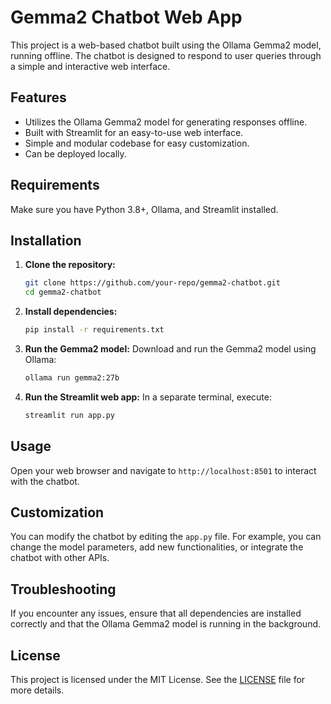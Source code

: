 # Gemma2 Chatbot Web App

This project is a web-based chatbot built using the Ollama Gemma2 model, running offline. The chatbot is designed to respond to user queries through a simple and interactive web interface.

## Features
- Utilizes the Ollama Gemma2 model for generating responses offline.
- Built with Streamlit for an easy-to-use web interface.
- Simple and modular codebase for easy customization.
- Can be deployed locally.

## Requirements

Make sure you have Python 3.8+, Ollama, and Streamlit installed.

## Installation

1. **Clone the repository:**
    ```bash
    git clone https://github.com/your-repo/gemma2-chatbot.git
    cd gemma2-chatbot
    ```

2. **Install dependencies:**
    ```bash
    pip install -r requirements.txt
    ```

3. **Run the Gemma2 model:**
    Download and run the Gemma2 model using Ollama:
    ```bash
    ollama run gemma2:27b
    ```

4. **Run the Streamlit web app:**
    In a separate terminal, execute:
    ```bash
    streamlit run app.py
    ```

## Usage

Open your web browser and navigate to `http://localhost:8501` to interact with the chatbot.

## Customization

You can modify the chatbot by editing the `app.py` file. For example, you can change the model parameters, add new functionalities, or integrate the chatbot with other APIs.

## Troubleshooting

If you encounter any issues, ensure that all dependencies are installed correctly and that the Ollama Gemma2 model is running in the background.

## License

This project is licensed under the MIT License. See the [LICENSE](LICENSE) file for more details.
